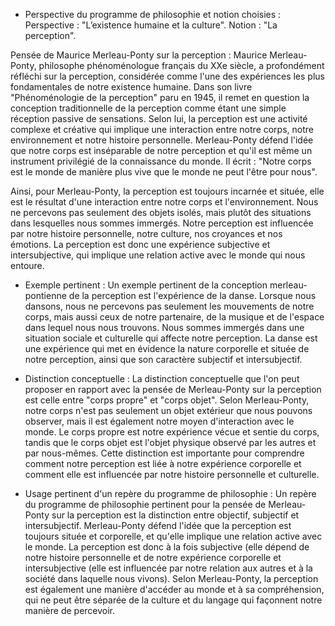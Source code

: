 - Perspective du programme de philosophie et notion choisies :
Perspective : "L’existence humaine et la culture".
Notion : "La perception".

Pensée de Maurice Merleau-Ponty sur la perception :
Maurice Merleau-Ponty, philosophe phénoménologue français du XXe siècle, a profondément réfléchi sur la perception, considérée comme l'une des expériences les plus fondamentales de notre existence humaine. Dans son livre "Phénoménologie de la perception" paru en 1945, il remet en question la conception traditionnelle de la perception comme étant une simple réception passive de sensations. Selon lui, la perception est une activité complexe et créative qui implique une interaction entre notre corps, notre environnement et notre histoire personnelle. Merleau-Ponty défend l'idée que notre corps est inséparable de notre perception et qu'il est même un instrument privilégié de la connaissance du monde. Il écrit : "Notre corps est le monde de manière plus vive que le monde ne peut l'être pour nous".

Ainsi, pour Merleau-Ponty, la perception est toujours incarnée et située, elle est le résultat d'une interaction entre notre corps et l'environnement. Nous ne percevons pas seulement des objets isolés, mais plutôt des situations dans lesquelles nous sommes immergés. Notre perception est influencée par notre histoire personnelle, notre culture, nos croyances et nos émotions. La perception est donc une expérience subjective et intersubjective, qui implique une relation active avec le monde qui nous entoure.

- Exemple pertinent :
Un exemple pertinent de la conception merleau-pontienne de la perception est l'expérience de la danse. Lorsque nous dansons, nous ne percevons pas seulement les mouvements de notre corps, mais aussi ceux de notre partenaire, de la musique et de l'espace dans lequel nous nous trouvons. Nous sommes immergés dans une situation sociale et culturelle qui affecte notre perception. La danse est une expérience qui met en évidence la nature corporelle et située de notre perception, ainsi que son caractère subjectif et intersubjectif.

- Distinction conceptuelle :
La distinction conceptuelle que l'on peut proposer en rapport avec la pensée de Merleau-Ponty sur la perception est celle entre "corps propre" et "corps objet". Selon Merleau-Ponty, notre corps n'est pas seulement un objet extérieur que nous pouvons observer, mais il est également notre moyen d'interaction avec le monde. Le corps propre est notre expérience vécue et sentie du corps, tandis que le corps objet est l'objet physique observé par les autres et par nous-mêmes. Cette distinction est importante pour comprendre comment notre perception est liée à notre expérience corporelle et comment elle est influencée par notre histoire personnelle et culturelle.

- Usage pertinent d'un repère du programme de philosophie :
Un repère du programme de philosophie pertinent pour la pensée de Merleau-Ponty sur la perception est la distinction entre objectif, subjectif et intersubjectif. Merleau-Ponty défend l'idée que la perception est toujours située et corporelle, et qu'elle implique une relation active avec le monde. La perception est donc à la fois subjective (elle dépend de notre histoire personnelle et de notre expérience corporelle et intersubjective (elle est influencée par notre relation aux autres et à la société dans laquelle nous vivons). Selon Merleau-Ponty, la perception est également une manière d'accéder au monde et à sa compréhension, qui ne peut être séparée de la culture et du langage qui façonnent notre manière de percevoir.
